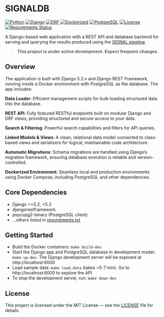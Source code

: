 # SIGNALDB
[![Python](https://img.shields.io/badge/python-3.12+-blue.svg)](https://www.python.org/)
[![Django](https://img.shields.io/badge/django-5.2-green.svg)](https://www.djangoproject.com/)
[![DRF](https://img.shields.io/badge/DRF-%20djangorestframework-blue)](https://pypi.org/project/djangorestframework/)
[![Dockerized](https://img.shields.io/badge/docker-ready-blue.svg)](https://www.docker.com/)
[![PostgreSQL](https://img.shields.io/badge/postgresql-16-blue.svg)](https://www.postgresql.org/)
[![License](https://img.shields.io/github/license/ToshkaDev/SIGNAL.svg)](LICENSE)
[![Requirements Status](https://img.shields.io/librariesio/release/pypi/django)](https://pypi.org/project/Django/)


A Django-based web application with a REST API and database backend for serving and querying the results produced using the [SIGNAL pipeline](https://github.com/ToshkaDev/signal-transduction).

> **This project is under active development. Expect frequent changes.**

## Overview
The application is built with Django 5.2.x and Django REST Framework, running inside a Docker environment with PostgreSQL as the database. The app includes:

**Data Loader**: Efficient management scripts for bulk-loading structured data into the database.

**REST API**: Fully featured RESTful endpoints built on modular Django and DRF views, providing structured and secure access to your data.

**Search & Filtering**: Powerful search capabilities and filters for API queries.

**Linked Models & Views**: A clean, relational data model connected to class-based views and serializers for logical, maintainable code architecture.

**Automatic Migrations**: Schema migrations are handled using Django’s migration framework, ensuring database evolution is reliable and version-controlled.

**Dockerized Environment**: Seamless local and production environments using Docker Compose, including PostgreSQL and other dependencies.

## Core Dependencies
- Django >=5.2, <5.3  
- djangorestframework  
- psycopg2-binary (PostgreSQL client)  
- ...others listed in [requirements.txt](./requirements.txt)

## Getting Started
- Build the Docker containers: `make build-dev`
- Start the Django app and PostgreSQL database in development moder: `make up-dev`. The Django development server will be exposed at http://localhost:8000
- Load sample data: `make load_data` (takes ~5-7 min). Go to http://localhost:8000 to explore the API
- To stop the development server, run: `make down-dev`

##  License
This project is licensed under the MIT License — see the [LICENSE](https://github.com/ToshkaDev/SIGNAL/blob/main/LICENSE) file for details.

